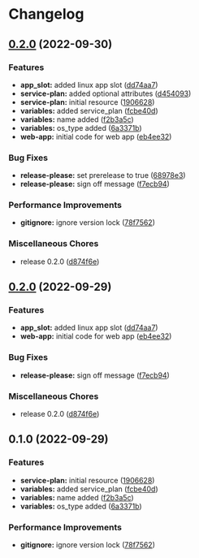 # Changelog

## [0.2.0](https://github.com/azureterraform/terraform-azurerm-appservice/compare/v0.2.0...v0.2.0) (2022-09-30)


### Features

* **app_slot:** added linux app slot ([dd74aa7](https://github.com/azureterraform/terraform-azurerm-appservice/commit/dd74aa77b5aca33b2288ca9077003cd0182db252))
* **service-plan:** added optional attributes ([d454093](https://github.com/azureterraform/terraform-azurerm-appservice/commit/d4540930186896d5e07de718b51fdfe8cceb8118))
* **service-plan:** initial resource ([1906628](https://github.com/azureterraform/terraform-azurerm-appservice/commit/1906628728e24f952388c0be1ca37cbdd9772eb3))
* **variables:** added service_plan ([fcbe40d](https://github.com/azureterraform/terraform-azurerm-appservice/commit/fcbe40df4f0a385af35bf2462fb87df5527fec74))
* **variables:** name added ([f2b3a5c](https://github.com/azureterraform/terraform-azurerm-appservice/commit/f2b3a5cc2be6c5901b476917475bb5a75397b79a))
* **variables:** os_type added ([6a3371b](https://github.com/azureterraform/terraform-azurerm-appservice/commit/6a3371bcc542ea10ba1d7fffdabb4cd687333c53))
* **web-app:** initial code for web app ([eb4ee32](https://github.com/azureterraform/terraform-azurerm-appservice/commit/eb4ee32bca2f28ed5ffd32282ada696a3844b313))


### Bug Fixes

* **release-please:** set prerelease to true ([68978e3](https://github.com/azureterraform/terraform-azurerm-appservice/commit/68978e3a34e5baad80b9e00e9501d03b93c7d57b))
* **release-please:** sign off message ([f7ecb94](https://github.com/azureterraform/terraform-azurerm-appservice/commit/f7ecb941247288dd50dff9d8c6857fd19adef1b4))


### Performance Improvements

* **gitignore:** ignore version lock ([78f7562](https://github.com/azureterraform/terraform-azurerm-appservice/commit/78f7562563a911ac19b9e72294047085c691af46))


### Miscellaneous Chores

* release 0.2.0 ([d874f6e](https://github.com/azureterraform/terraform-azurerm-appservice/commit/d874f6eca674ccc2f38a0854664e96247a31049e))

## [0.2.0](https://github.com/azureterraform/terraform-azurerm-appservice/compare/v0.1.0...v0.2.0) (2022-09-29)


### Features

* **app_slot:** added linux app slot ([dd74aa7](https://github.com/azureterraform/terraform-azurerm-appservice/commit/dd74aa77b5aca33b2288ca9077003cd0182db252))
* **web-app:** initial code for web app ([eb4ee32](https://github.com/azureterraform/terraform-azurerm-appservice/commit/eb4ee32bca2f28ed5ffd32282ada696a3844b313))


### Bug Fixes

* **release-please:** sign off message ([f7ecb94](https://github.com/azureterraform/terraform-azurerm-appservice/commit/f7ecb941247288dd50dff9d8c6857fd19adef1b4))


### Miscellaneous Chores

* release 0.2.0 ([d874f6e](https://github.com/azureterraform/terraform-azurerm-appservice/commit/d874f6eca674ccc2f38a0854664e96247a31049e))

## 0.1.0 (2022-09-29)


### Features

* **service-plan:** initial resource ([1906628](https://github.com/azureterraform/terraform-azurerm-appservice/commit/1906628728e24f952388c0be1ca37cbdd9772eb3))
* **variables:** added service_plan ([fcbe40d](https://github.com/azureterraform/terraform-azurerm-appservice/commit/fcbe40df4f0a385af35bf2462fb87df5527fec74))
* **variables:** name added ([f2b3a5c](https://github.com/azureterraform/terraform-azurerm-appservice/commit/f2b3a5cc2be6c5901b476917475bb5a75397b79a))
* **variables:** os_type added ([6a3371b](https://github.com/azureterraform/terraform-azurerm-appservice/commit/6a3371bcc542ea10ba1d7fffdabb4cd687333c53))


### Performance Improvements

* **gitignore:** ignore version lock ([78f7562](https://github.com/azureterraform/terraform-azurerm-appservice/commit/78f7562563a911ac19b9e72294047085c691af46))
